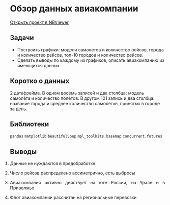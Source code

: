 # Обзор данных авиакомпании
[Открыть проект в NBViewer](https://nbviewer.jupyter.org/github/Artemii-Kravtsov/thousands-of-hours/blob/master/5_airlines_data_review.ipynb)
<br>

## Задачи 
- Построить графики: модели самолетов и количество рейсов, города и количество рейсов, топ-10 городов и количество рейсов.
- Сделать выводы по каждому из графиков, описать авиакомпанию из имеющихся данных.


## Коротко о данных 
2 датафрейма. В одном восемь записей и два столбца: модель самолёта и количество полётов. В другом 101 запись и два столбца: название города и среднее количество самолётов, принятых в городе за день.


## Библиотеки 
`pandas` `matplotlib` `beautifulSoup` `mpl_toolkits.basemap` `concurrent.futures`


## Выводы 
<ol style="padding-left: 0px;"><li><p align="justify">Данные не нуждаются в предобработке</p></li><li><p align="justify">Число рейсов распределено ассиметрично, есть выбросы</p></li><li><p align="justify">Авиакомпания активно действует на юге России, на Урале и в Приволжье</p></li><li><p align="justify">Флот авиакомпании рассчитан на региональные перевозки</p></li></ol>
